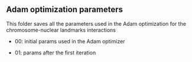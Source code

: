 ## Adam optimization parameters

This folder saves all the parameters used in the Adam optimization for the chromosome-nuclear landmarks interactions

- 00: initial params used in the Adam optimizer

- 01: params after the first iteration
